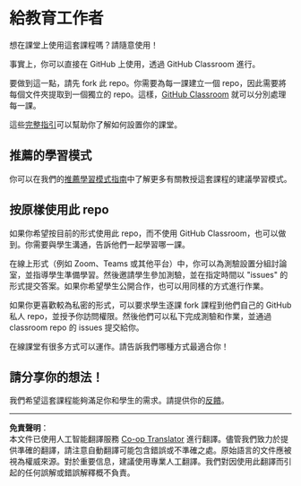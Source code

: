 <!--
CO_OP_TRANSLATOR_METADATA:
{
  "original_hash": "9fd36f5dc734203ee28b6cf2573e5eab",
  "translation_date": "2025-08-26T13:56:34+00:00",
  "source_file": "for-teachers.md",
  "language_code": "hk"
}
-->
# 給教育工作者

想在課堂上使用這套課程嗎？請隨意使用！

事實上，你可以直接在 GitHub 上使用，透過 GitHub Classroom 進行。

要做到這一點，請先 fork 此 repo。你需要為每一課建立一個 repo，因此需要將每個文件夾提取到一個獨立的 repo。這樣，[GitHub Classroom](https://classroom.github.com/classrooms) 就可以分別處理每一課。

這些[完整指引](https://github.blog/2020-03-18-set-up-your-digital-classroom-with-github-classroom/)可以幫助你了解如何設置你的課堂。

## 推薦的學習模式

你可以在我們的[推薦學習模式指南](recommended-learning-model.md)中了解更多有關教授這套課程的建議學習模式。

## 按原樣使用此 repo

如果你希望按目前的形式使用此 repo，而不使用 GitHub Classroom，也可以做到。你需要與學生溝通，告訴他們一起學習哪一課。

在線上形式（例如 Zoom、Teams 或其他平台）中，你可以為測驗設置分組討論室，並指導學生準備學習。然後邀請學生參加測驗，並在指定時間以 "issues" 的形式提交答案。如果你希望學生公開合作，也可以用同樣的方式進行作業。

如果你更喜歡較為私密的形式，可以要求學生逐課 fork 課程到他們自己的 GitHub 私人 repo，並授予你訪問權限。然後他們可以私下完成測驗和作業，並通過 classroom repo 的 issues 提交給你。

在線課堂有很多方式可以運作。請告訴我們哪種方式最適合你！

## 請分享你的想法！

我們希望這套課程能夠滿足你和學生的需求。請提供你的[反饋](https://forms.microsoft.com/Pages/ResponsePage.aspx?id=v4j5cvGGr0GRqy180BHbR2humCsRZhxNuI79cm6n0hRUQzRVVU9VVlU5UlFLWTRLWlkyQUxORTg5WS4u)。

---

**免責聲明**：  
本文件已使用人工智能翻譯服務 [Co-op Translator](https://github.com/Azure/co-op-translator) 進行翻譯。儘管我們致力於提供準確的翻譯，請注意自動翻譯可能包含錯誤或不準確之處。原始語言的文件應被視為權威來源。對於重要信息，建議使用專業人工翻譯。我們對因使用此翻譯而引起的任何誤解或錯誤解釋概不負責。